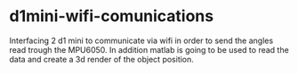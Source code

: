 # d1mini-wifi-comunications
Interfacing 2 d1 mini to communicate via wifi in order to send the angles read trough the MPU6050. In addition matlab is going to be used to read the data and create a 3d render of the object position.
